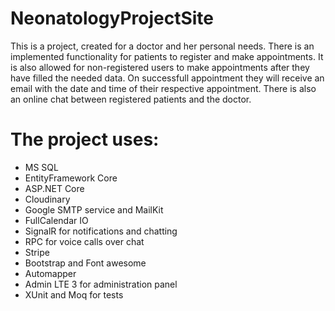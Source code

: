 # NeonatologyProjectSite
This is a project, created for a doctor and her personal needs. There is an implemented functionality for patients to register and make appointments. It is also allowed for non-registered users to make appointments after they have filled the needed data. On successfull appointment they will receive an email with the date and time of their respective appointment. There is also an online chat between registered patients and the doctor.

# The project uses:
- MS SQL
- EntityFramework Core
- ASP.NET Core
- Cloudinary
- Google SMTP service and MailKit
- FullCalendar IO
- SignalR for notifications and chatting
- RPC for voice calls over chat
- Stripe
- Bootstrap and Font awesome
- Automapper
- Admin LTE 3 for administration panel
- XUnit and Moq for tests
